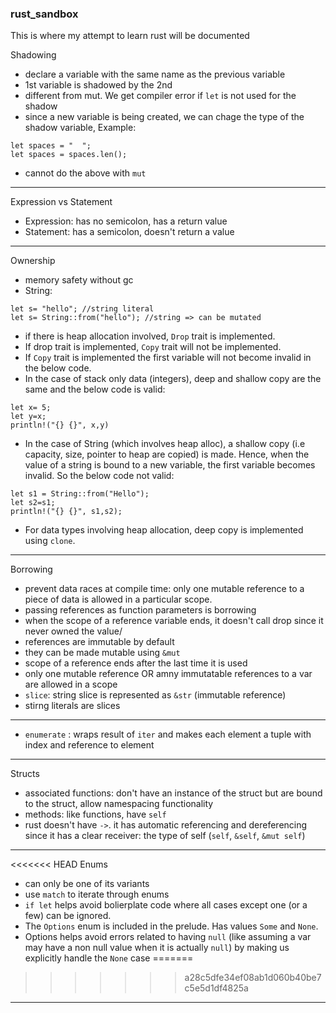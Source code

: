 ### rust_sandbox
This is where my attempt to learn rust will be documented

Shadowing
- declare a variable with the same name as the previous variable
- 1st variable is shadowed by the 2nd
- different from mut. We get compiler error if `let` is not used for the shadow
- since a new variable is being created, we can chage the type of the shadow variable, Example:

```
let spaces = "  ";
let spaces = spaces.len();  
```
-  cannot do the above with `mut`
---
Expression vs Statement
- Expression: has no semicolon, has a return value
- Statement: has a semicolon, doesn't return a value
---
Ownership
- memory safety without gc
- String:

```
let s= "hello"; //string literal
let s= String::from("hello"); //string => can be mutated
```
- if there is heap allocation involved, `Drop` trait is implemented. 
- If drop trait is implemented, `Copy` trait will not be implemented.
- If `Copy` trait is implemented the first variable will not become invalid in the below code.
- In the case of stack only data (integers), deep and shallow copy are the same and the below code is valid:

```
let x= 5;
let y=x;
println!("{} {}", x,y)
```
- In the case of String (which involves heap alloc), a shallow copy (i.e capacity, size, pointer to heap are copied) is made. Hence, when the value of a string is bound to a new variable, the first variable becomes invalid. So the below code not valid:

```
let s1 = String::from("Hello");
let s2=s1;
println!("{} {}", s1,s2);
```
- For data types involving heap allocation, deep copy is implemented using `clone`.

---

Borrowing
- prevent data races at compile time: only one mutable reference to a piece of data is allowed in a particular scope.
- passing references as function parameters is borrowing
- when the scope of a reference variable ends, it doesn't call drop since it never owned the value/
- references are immutable by default
- they can be made mutable using `&mut`
- scope of a reference ends after the last time it is used
- only one mutable reference OR amny immutatable references to a var are allowed in a scope
- `slice`: string slice is represented as `&str` (immutable reference)
- stirng literals are slices 


---

- `enumerate` : wraps result of `iter` and makes each element a tuple with index and reference to element

---

Structs
- associated functions: don't have an instance of the struct but are bound to the struct, allow namespacing functionality
- methods: like functions, have `self`
- rust doesn't have `->`. it has automatic referencing and dereferencing since it has a clear receiver: the type of self (`self`, `&self`, `&mut self`)

---
<<<<<<< HEAD
Enums
- can only be one of its variants
- use `match` to iterate through enums
- `if let` helps avoid bolierplate code where all cases except one (or a few) can be ignored.
- The `Options` enum is included in the prelude. Has values `Some` and `None`.
- Options helps avoid errors related to having `null` (like assuming a var may have a non null value when it is actually `null`) by making us explicitly handle the `None` case
=======
>>>>>>> a28c5dfe34ef08ab1d060b40be7c5e5d1df4825a

---


